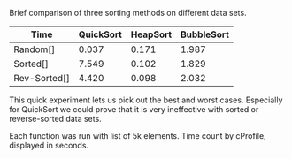 Brief comparison of three sorting methods on different data sets.

<table class="table">
<thead><tr class="firstrow"><th>Time</th><th>QuickSort</th><th>HeapSort</th><th>BubbleSort</th></tr></thead><tbody>
 <tr><td>Random[]   </td><td>0.037</td><td>0.171</td><td>1.987</td></tr>
 <tr><td>Sorted[]   </td><td>7.549</td><td>0.102</td><td>1.829</td></tr>
 <tr><td>Rev-Sorted[]  </td><td>4.420</td><td>0.098</td><td>2.032</td></tr>
</tbody></table>

This quick experiment lets us pick out the best and worst cases.
Especially for QuickSort we could prove that it is very ineffective with sorted or reverse-sorted data sets. 

Each function was run with list of 5k elements. Time count by cProfile, displayed in seconds.
